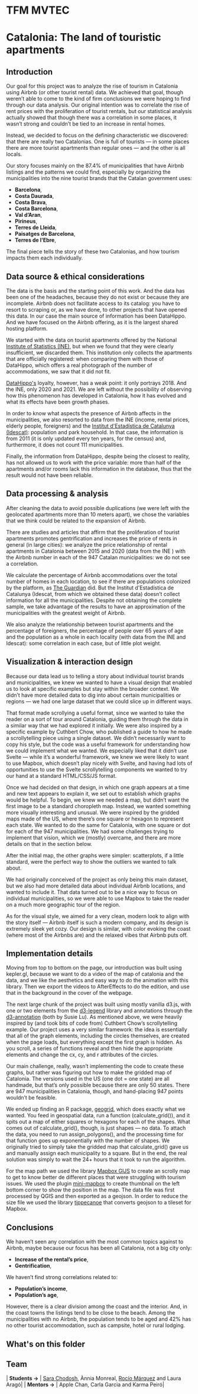 # TFM MVTEC
# Catalonia: The land of touristic apartments

## Introduction

Our goal for this project was to analyze the rise of tourism in Catalonia using Airbnb (or other tourist rental) data. We achieved that goal, though weren’t able to come to the kind of firm conclusions we were hoping to find through our data analysis. Our original intention was to correlate the rise of rent prices with the proliferation of tourist rentals, but our statistical analysis actually showed that though there was a correlation in some places, it wasn’t strong and couldn’t be tied to an increase in rental homes. 

Instead, we decided to focus on the defining characteristic we discovered: that there are really two Catalonias. One is full of tourists — in some places there are more tourist apartments than regular ones — and the other is all locals. 

Our story focuses mainly on the 87.4% of municipalities that have Airbnb listings and the patterns we could find, especially by organizing the municipalities into the nine tourist brands that the Catalan government uses: 

* **Barcelona**,
* **Costa Daurada**,
* **Costa Brava**,
* **Costa Barcelona**,
* **Val d’Aran**,
* **Pirineus**,
* **Terres de Lleida**,
* **Paisatges de Barcelona**,
* **Terres de l’Ebre**,

The final piece tells the story of these two Catalonias, and how tourism impacts them each individually.



## Data source & ethical considerations

The data is the basis and the starting point of this work. And the data has been one of the headaches, because they do not exist or because they are incomplete. Airbnb does not facilitate access to its catalog: you have to resort to scraping or, as we have done, to other projects that have opened this data. In our case the main source of information has been DataHippo. And we have focused on the Airbnb offering, as it is the largest shared hosting platform.

We started with the data on tourist apartments offered by the National [Institute of Statistics (INE)](https://ine.es/experimental/viv_turistica/experimental_viv_turistica.htm), but when we found that they were clearly insufficient, we discarded them. This institution only collects the apartments that are officially registered: when comparing them with those of DataHippo, which offers a real photograph of the number of accommodations, we saw that it did not fit.

[DataHippo's](https://datahippo.org/es/data/) loyalty, however, has a weak point: it only portrays 2018. And the INE, only 2020 and 2021. We are left without the possibility of observing how this phenomenon has developed in Catalonia, how it has evolved and what its effects have been growth phases.

In order to know what aspects the presence of Airbnb affects in the municipalities, we also resorted to data from the INE (income, rental prices, elderly people, foreigners) and the [Institut d'Estadística de Catalunya (Idescat)](https://www.idescat.cat/): population and park household. In that case, the information is from 2011 (it is only updated every ten years, for the census) and, furthermore, it does not count 111 municipalities.

Finally, the information from DataHippo, despite being the closest to reality, has not allowed us to work with the price variable: more than half of the apartments and/or rooms lack this information in the database, thus that the result would not have been reliable.


## Data processing & analysis

After cleaning the data to avoid possible duplications (we were left with the geolocated apartments more than 10 meters apart), we chose the variables that we think could be related to the expansion of Airbnb.

There are studies and articles that affirm that the proliferation of tourist apartments promotes gentrification and increases the price of rents in general (in large cities): we analyze the price relationship of rental apartments in Catalonia between 2015 and 2020 (data from the INE ) with the Airbnb number in each of the 947 Catalan municipalities: we do not see a correlation.

We calculate the percentage of Airbnb accommodations over the total number of homes in each location, to see if there are populations colonized by the platform, as [The Guardian](https://www.theguardian.com/technology/2020/feb/20/revealed-the-areas-in-the-uk-with-one-airbnb-for-every-four-homes) did. But the Institut d'Estadística de Catalunya (Idescat, from which we obtained these data) doesn’t collect information for all the municipalities. Despite not obtaining the complete sample, we take advantage of the results to have an approximation of the municipalities with the greatest weight of Airbnb.

We also analyze the relationship between tourist apartments and the percentage of foreigners, the percentage of people over 65 years of age and the population as a whole in each locality (with data from the INE and Idescat): some correlation in each case, but of little plot weight.


## Visualization & interaction design
Because our data lead us to telling a story about individual tourist brands and municipalities, we knew we wanted to have a visual design that enabled us to look at specific examples but stay within the broader context. We didn’t have more detailed data to dig into about certain municipalities or regions — we had one large dataset that we could slice up in different ways. 

That format made scrollying a useful format, since we wanted to take the reader on a sort of tour around Catalonia, guiding them through the data in a similar way that we had explored it initially. We were also inspired by a specific example by Cuthbert Chow, who published a guide to how he made a scrollytelling piece using a single dataset. We didn’t necessarily want to copy his style, but the code was a useful framework for understanding how we could implement what we wanted. We especially liked that it didn’t use Svelte — while it’s a wonderful framework, we knew we were likely to want to use Mapbox, which doesn’t play nicely with Svelte, and having had lots of opportunities to use the Svelte scrollytelling components we wanted to try our hand at a standard HTML/CSS/JS format. 

Once we had decided on that design, in which one graph appears at a time and new text appears to explain it, we set out to establish which graphs would be helpful. To begin, we knew we needed a map, but didn’t want the first image to be a standard choropleth map. Instead, we wanted something more visually interesting and unusual. We were inspired by the gridded maps made of the US, where there’s one square or hexagon to represent each state. We wanted to do the same for Catalonia, with one square or dot for each of the 947 municipalities. We had some challenges trying to implement that vision, which we (mostly) overcame, and there are more details on that in the section below. 

After the initial map, the other graphs were simpler: scatterplots, if a little standard, were the perfect way to show the outliers we wanted to talk about. 

We had originally conceived of the project as only being this main dataset, but we also had more detailed data about individual Airbnb locations, and wanted to include it. That data turned out to be a nice way to focus on individual municipalities, so we were able to use Mapbox to take the reader on a much more geographic tour of the region. 

As for the visual style, we aimed for a very clean, modern look to align with the story itself — Airbnb itself is such a modern company, and its design is extremely sleek yet cozy. Our design is similar, with color evoking the coast (where most of the Airbnbs are) and the relaxed vibes that Airbnb puts off.


## Implementation details
Moving from top to bottom on the page, our introduction was built using kepler.gl, because we want to do a video of the map of catalonia and the data, and we like the aesthetics and easy way to do the animation with this library.  Then we export the videos to AfterEffects to do the edition, and use that in the background in the cover of the webpage.

The next large chunk of the project was built using mostly vanilla d3.js, with one or two elements from the [d3-legend](https://d3-legend.susielu.com/) library and annotations through the [d3-annotation](https://github.com/susielu/d3-annotation=library) (both by Susie Lu). As mentioned above, we were heavily inspired by (and took bits of code from) Cuthbert Chow’s scrollytelling example. Our project uses a very similar framework: the idea is essentially that all of the graph elements, including the circles themselves, are created when the page loads, but everything except the first graph is hidden. As you scroll, a series of functions reveal and then hide the appropriate elements and change the cx, cy, and r attributes of the circles. 

Our main challenge, really, wasn’t implementing the code to create these graphs, but rather was figuring out how to make the gridded map of Catalonia. The versions used in the US (one dot = one state) are all handmade, but that’s only possible because there are only 50 states. There are 947 municipalities in Catalonia, though, and hand-placing 947 points wouldn’t be feasible. 

We ended up finding an R package, [geogrid](https://github.com/jbaileyh/geogrid), which does exactly what we wanted. You feed in geospatial data, run a function (calculate_grid()), and it spits out a map of either squares or hexagons for each of the shapes. What comes out of calculate_grid(), though, is just shapes — no data. To attach the data, you need to run assign_polygons(), and the processing time for that function goes up exponentially with the number of shapes. We originally tried to simply take the gridded map that calculate_grid() gave us and manually assign each municipality to a square. But in the end, the real solution was simply to wait the 24+ hours that it took to run the algorithm. 

For the map path we used the library [Mapbox GlJS](https://www.mapbox.com/mapbox-gljs) to create an scrolly map to get to know better de different places that were struggling with tourism issues. We used the plugin [mini-mapbox](https://github.com/aesqe/mapboxgl-minimap) to create thumbnail on the left bottom corner to show the position in the map. The data file was first processed by QGIS and then exported as a geojson. In order to reduce the size file we used the library [tippecanoe](https://github.com/mapbox/tippecanoe) that converts geojson to a tileset for Mapbox. 

## Conclusions
We haven’t seen any correlation with the most common topics against to Airbnb, maybe because our focus has been all Catalonia, not a big city only: 
* **Increase of the rental’s price**,
* **Gentrification**,

We haven’t find strong correlations related to:
* **Population’s income**,
* **Population’s age**,

However, there is a clear division among the coast and the interior. And, in the coast towns the listings tend to be close to the beach. Among the municipalities with no Airbnb, the population tends to be aged and 42% has no other tourist accommodation, such as campsite, hotel or rural lodging.


## What's on this folder
 



## Team
| **Students &rightarrow;**  | [Sara Chodosh](https://twitter.com/schodosh), Ànnia Monreal, [Rocío Márquez](https://twitter.com/arixha) and Laura Aragó|
| **Mentors &rightarrow;**  | Apple Chan, Carla Garcia and Karma Peiró|
